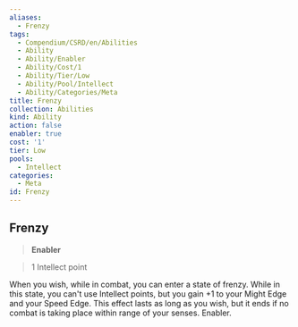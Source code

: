 ```yaml
---
aliases:
  - Frenzy
tags:
  - Compendium/CSRD/en/Abilities
  - Ability
  - Ability/Enabler
  - Ability/Cost/1
  - Ability/Tier/Low
  - Ability/Pool/Intellect
  - Ability/Categories/Meta
title: Frenzy
collection: Abilities
kind: Ability
action: false
enabler: true
cost: '1'
tier: Low
pools:
  - Intellect
categories:
  - Meta
id: Frenzy
---
```

## Frenzy    
>**Enabler**    
>1 Intellect point  
    
When you wish, while in combat, you can enter a state of frenzy. While in this state, you can't use Intellect points, but you gain +1 to your Might Edge and your Speed Edge. This effect lasts as long as you wish, but it ends if no combat is taking place within range of your senses. Enabler.
